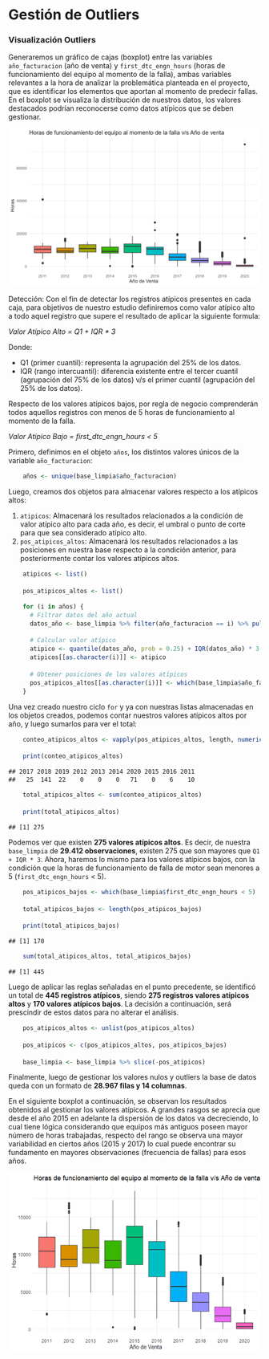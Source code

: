 # Gestión de Outliers

### Visualización Outliers

Generaremos un gráfico de cajas (boxplot) entre las variables
`año_facturacion` (año de venta) y `first_dtc_engn_hours` (horas de
funcionamiento del equipo al momento de la falla), ambas variables
relevantes a la hora de analizar la problemática planteada en el
proyecto, que es identificar los elementos que aportan al momento de
predecir fallas. En el boxplot se visualiza la distribución de nuestros
datos, los valores destacados podrían reconocerse como datos atípicos
que se deben gestionar.

![](figures/limpieza_outliers_files/figure-markdown_strict/grafico_github.png)

Detección: Con el fin de detectar los registros atípicos presentes en
cada caja, para objetivos de nuestro estudio definiremos como valor
atípico alto a todo aquel registro que supere el resultado de aplicar la
siguiente formula:

*Valor Atípico Alto = Q1 + IQR * 3*

Donde:

-   Q1 (primer cuantil): representa la agrupación del 25% de los datos.
-   IQR (rango intercuantil): diferencia existente entre el tercer
    cuantil (agrupación del 75% de los datos) v/s el primer cuantil
    (agrupación del 25% de los datos).

Respecto de los valores atípicos bajos, por regla de negocio
comprenderán todos aquellos registros con menos de 5 horas de
funcionamiento al momento de la falla.

*Valor Atípico Bajo = first_dtc_engn_hours &lt; 5*

Primero, definimos en el objeto `años`, los distintos valores únicos
de la variable `año_facturacion`:

```r
    años <- unique(base_limpia$año_facturacion)
```

Luego, creamos dos objetos para almacenar valores respecto a los
atípicos altos:

1.  `atipicos`: Almacenará los resultados relacionados a la condición de
    valor atípico alto para cada año, es decir, el umbral o punto de
    corte para que sea considerado atípico alto.
2.  `pos_atipicos_altos`: Almacenará los resultados relacionados a las
    posiciones en nuestra base respecto a la condición anterior, para
    posteriormente contar los valores atípicos altos.

<!-- -->
```r
    atipicos <- list()

    pos_atipicos_altos <- list()
```
```r
    for (i in años) {
      # Filtrar datos del año actual
      datos_año <- base_limpia %>% filter(año_facturacion == i) %>% pull(first_dtc_engn_hours)
      
      # Calcular valor atípico
      atipico <- quantile(datos_año, prob = 0.25) + IQR(datos_año) * 3
      atipicos[[as.character(i)]] <- atipico
      
      # Obtener posiciones de los valores atípicos
      pos_atipicos_altos[[as.character(i)]] <- which(base_limpia$año_facturacion == i & base_limpia$first_dtc_engn_hours > atipico)
    }
```

Una vez creado nuestro ciclo `for` y ya con nuestras listas almacenadas en
los objetos creados, podemos contar nuestros valores atípicos altos por
año, y luego sumarlos para ver el total:

```r
    conteo_atipicos_altos <- vapply(pos_atipicos_altos, length, numeric(1))

    print(conteo_atipicos_altos)
```

    ## 2017 2018 2019 2012 2013 2014 2020 2015 2016 2011 
    ##   25  141  22    0    0    0   71    0    6    10

```r
    total_atipicos_altos <- sum(conteo_atipicos_altos)

    print(total_atipicos_altos)
```

    ## [1] 275

Podemos ver que existen **275 valores atípicos altos**. Es decir, de nuestra
`base_limpia` de **29.412 observaciones**, existen 275 que son mayores que
`Q1 + IQR * 3`. Ahora, haremos lo mismo para los valores atípicos bajos,
con la condición que la horas de funcionamiento de falla de motor sean
menores a 5 (`first_dtc_engn_hours` < 5).

```r
    pos_atipicos_bajos <- which(base_limpia$first_dtc_engn_hours < 5)

    total_atipicos_bajos <- length(pos_atipicos_bajos)

    print(total_atipicos_bajos)
```
    ## [1] 170
    
```r
    sum(total_atipicos_altos, total_atipicos_bajos)
```
    ## [1] 445

Luego de aplicar las reglas señaladas en el punto precedente, se
identificó un total de **445 registros atípicos**, siendo **275 registros
valores atípicos altos** y **170 valores atípicos bajos**. La decisión a
continuación, será prescindir de estos datos para no alterar el
análisis.

```r
    pos_atipicos_altos <- unlist(pos_atipicos_altos)

    pos_atipicos <- c(pos_atipicos_altos, pos_atipicos_bajos)

    base_limpia <- base_limpia %>% slice(-pos_atipicos)
```

Finalmente, luego de gestionar los valores nulos y outliers la base de
datos queda con un formato de **28.967 filas y 14 columnas**.

En el siguiente boxplot a continuación, se observan los resultados
obtenidos al gestionar los valores atípicos. A grandes rasgos se aprecia
que desde el año 2015 en adelante la dispersión de los datos va
decreciendo, lo cual tiene lógica considerando que equipos más antiguos
poseen mayor número de horas trabajadas, respecto del rango se observa
una mayor variabilidad en ciertos años (2015 y 2017) lo cual puede
encontrar su fundamento en mayores observaciones (frecuencia de fallas)
para esos años.

![](figures/limpieza_outliers_files/figure-markdown_strict/unnamed-chunk-24-1.png)
